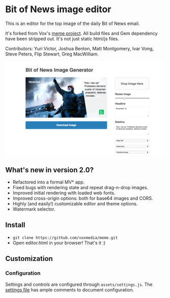 # Bit of News image editor

This is an editor for the top image of the daily Bit of News email.

It's forked from Vox's [meme project](https://github.com/voxmedia/meme). All build files and Gem dependency have been stripped out. It's not just static html/js files.

Contributors: Yuri Victor, Joshua Benton, Matt Montgomery, Ivar Vong, Steve Peters, Flip Stewart, Greg MacWilliam.


![screenshot](readme.png)

## What's new in version 2.0?

* Refactored into a formal MV* app.
* Fixed bugs with rendering state and repeat drag-n-drop images.
* Improved initial rendering with loaded web fonts.
* Improved cross-origin options: both for base64 images and CORS.
* Highly (and easily!) customizable editor and theme options.
* Watermark selector.

## Install

* `git clone https://github.com/voxmedia/meme.git`
* Open editor.html in your browser! That's it :)


## Customization

### Configuration

Settings and controls are configured through `assets/settings.js`. The [settings file](https://github.com/voxmedia/meme/blob/master/source/javascripts/settings.js.erb) has ample comments to document configuration.
